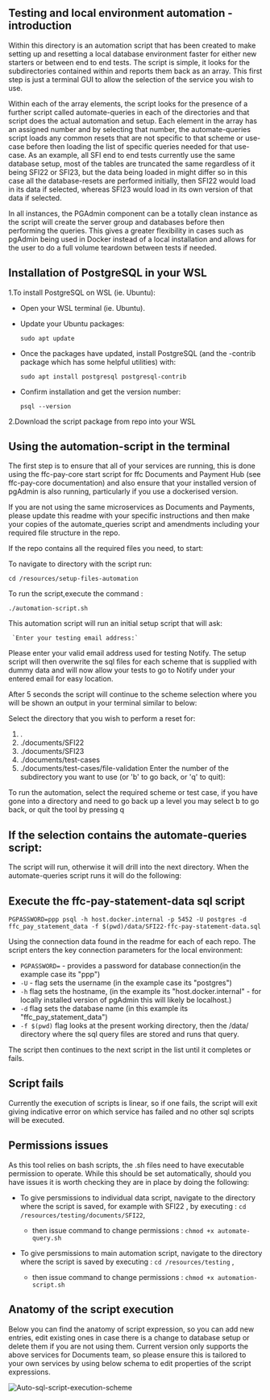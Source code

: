 
## Testing and local environment automation - introduction

Within this directory is an automation script that has been created to make setting up and resetting a local database environment faster for either new starters or between end to end tests. The script is simple, it looks for the subdirectories contained within and reports them back as an array. This first step is just a terminal GUI to allow the selection of the service you wish to use.

Within each of the array elements, the script looks for the presence of a further script called automate-queries in each of the directories and that script does the actual automation and setup.
Each element in the array has an assigned number and by selecting that number, the automate-queries script loads any common resets that are not specific to that scheme or use-case before then loading the list of specific queries needed for that use-case.
As an example, all SFI end to end tests currently use the same database setup, most of the tables are truncated the same regardless of it being SFI22 or SFI23, but the data being loaded in might differ so in this case all the database-resets are performed initially, then SFI22 would load in its data if selected, whereas SFI23 would load in its own version of that data if selected.

In all instances, the PGAdmin component can be a totally clean instance as the script will create the server group and databases before then performing the queries. This gives a greater flexibility in cases such as pgAdmin being used in Docker instead of a local installation and allows for the user to do a full volume teardown between tests if needed.

## Installation of PostgreSQL in your WSL
1.To install PostgreSQL on WSL (ie. Ubuntu):
* Open your WSL terminal (ie. Ubuntu).
    
* Update your Ubuntu packages:

  `sudo apt update`
    
* Once the packages have updated, install PostgreSQL (and the -contrib package which has some helpful utilities) with: 

     `sudo apt install postgresql postgresql-contrib`

* Confirm installation and get the version number: 

     `psql --version`

2.Download the script package from repo into your WSL

## Using the automation-script in the terminal

The first step is to ensure that all of your services are running, this is done using the ffc-pay-core start script for ffc Documents and Payment Hub (see ffc-pay-core documentation) and also ensure that your installed version of pgAdmin is also running, particularly if you use a dockerised version.

If you are not using the same microservices as Documents and Payments, please update this readme with your specific instructions and then make your copies of the automate_queries script and amendments including  your required file structure in the repo.

If the repo contains all the required files you need, to start:

To navigate to directory with the script run:

   `cd /resources/setup-files-automation `

To run the script,execute the command : 

   `./automation-script.sh`

This automation script will run an initial setup script that will ask:

     `Enter your testing email address:`

Please enter your valid email address used for testing Notify.
The setup script will then overwrite the sql files for each scheme that is supplied with dummy data and will now allow your tests to go to Notify under your entered email for easy location.

After 5 seconds the script will continue to the scheme selection where you will be shown an output in your terminal similar to below:

Select the directory that you wish to perform a reset for:
1. .
2. ./documents/SFI22
3. ./documents/SFI23
4. ./documents/test-cases
5. ./documents/test-cases/file-validation
Enter the number of the subdirectory you want to use (or 'b' to go back, or 'q' to quit):

To run the automation, select the required scheme or test case, if you have gone into a directory and need to go back up a level you may select b to go back, or quit the tool by pressing q

## If the selection contains the automate-queries script:

The script will run, otherwise it will drill into the next directory.
When the automate-queries script runs it will do the following:

## Execute the ffc-pay-statement-data sql script
`PGPASSWORD=ppp psql -h host.docker.internal -p 5452 -U postgres -d ffc_pay_statement_data -f $(pwd)/data/SFI22-ffc-pay-statement-data.sql`

Using the connection data found in the readme for each of each repo. The script enters the key connection parameters for the local environment:
* `PGPASSWORD=` - provides a password for database connection(in the example case its "ppp")
* `-U` - flag sets the username (in the example case its "postgres") 
* `-h` flag sets the hostname, (in the example its "host.docker.internal" - for locally installed version of pgAdmin this will likely be localhost.) 
* `-d` flag sets the database name (in this example its "ffc_pay_statement_data")
* `-f $(pwd)` flag looks at the present working directory, then the /data/ directory where the sql query files are stored and runs that query.

The script then continues to the next script in the list until it completes or fails.

## Script fails

Currently the execution of scripts is linear, so if one fails, the script will exit giving indicative error on which service has failed and no other sql scripts will be executed.

## Permissions issues 
As this tool relies on bash scripts, the .sh files need to have executable permission to operate. 
While this should be set automatically, should you have issues it is worth checking they are in place by doing the following:

* To give persmissions to individual data script, navigate to the directory where the script is saved, for example with SFI22 , by executing : 
    `cd /resources/testing/documents/SFI22`,
    * then issue command to change permissions : 
     `chmod +x automate-query.sh` 

* To give persmissions to main automation script, navigate to the directory where the script is saved by executing : 
    `cd /resources/testing` ,
    * then issue command to change permissions : 
     `chmod +x automation-script.sh`

## Anatomy of the script execution

Below you can find the anatomy of script expression, so you can add new entries, edit existing ones in case there is a change to database setup or delete them if you are not using them. Current version only supports the above services for Documents team, so please ensure this is tailored to your own services by using below schema to edit properties of the script expressions.

![Auto-sql-script-execution-scheme](https://github.com/DEFRA/ffc-pay-core/assets/98330195/0bc13125-d3b4-4134-ba61-d807ac531512)

